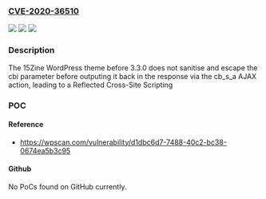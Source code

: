 ### [CVE-2020-36510](https://cve.mitre.org/cgi-bin/cvename.cgi?name=CVE-2020-36510)
![](https://img.shields.io/static/v1?label=Product&message=15Zine&color=blue)
![](https://img.shields.io/static/v1?label=Version&message=3.3.0%3C%203.3.0%20&color=brighgreen)
![](https://img.shields.io/static/v1?label=Vulnerability&message=CWE-79%20Cross-site%20Scripting%20(XSS)&color=brighgreen)

### Description

The 15Zine WordPress theme before 3.3.0 does not sanitise and escape the cbi parameter before outputing it back in the response via the cb_s_a AJAX action, leading to a Reflected Cross-Site Scripting

### POC

#### Reference
- https://wpscan.com/vulnerability/d1dbc6d7-7488-40c2-bc38-0674ea5b3c95

#### Github
No PoCs found on GitHub currently.

